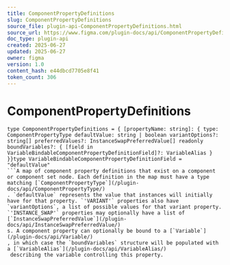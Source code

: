 ```yaml
---
title: ComponentPropertyDefinitions
slug: ComponentPropertyDefinitions
source_file: plugin-api-ComponentPropertyDefinitions.html
source_url: https://www.figma.com/plugin-docs/api/ComponentPropertyDefinitions/
doc_type: plugin-api
created: 2025-06-27
updated: 2025-06-27
owner: figma
version: 1.0
content_hash: e44dbcd7705e8f41
token_count: 306
---
```

# ComponentPropertyDefinitions

```
type ComponentPropertyDefinitions = { [propertyName: string]: { type: ComponentPropertyType defaultValue: string | boolean variantOptions?: string[] preferredValues?: InstanceSwapPreferredValue[] readonly boundVariables?: { [field in VariableBindableComponentPropertyDefinitionField]?: VariableAlias } }}type VariableBindableComponentPropertyDefinitionField = "defaultValue"
```A map of component property definitions that exist on a component or component set node. Each definition in the map must have a type matching [`ComponentPropertyType`](/plugin-docs/api/ComponentPropertyType/)
. `defaultValue` represents the value that instances will initially have for that property. `'VARIANT'` properties also have `variantOptions`, a list of possible values for that variant property. `'INSTANCE_SWAP'` properties may optionally have a list of [`InstanceSwapPreferredValue`](/plugin-docs/api/InstanceSwapPreferredValue/)
s. A component property can optionally be bound to a [`Variable`](/plugin-docs/api/Variable/)
, in which case the `boundVariables` structure will be populated with a [`VariableAlias`](/plugin-docs/api/VariableAlias/)
 describing the variable controlling this property.